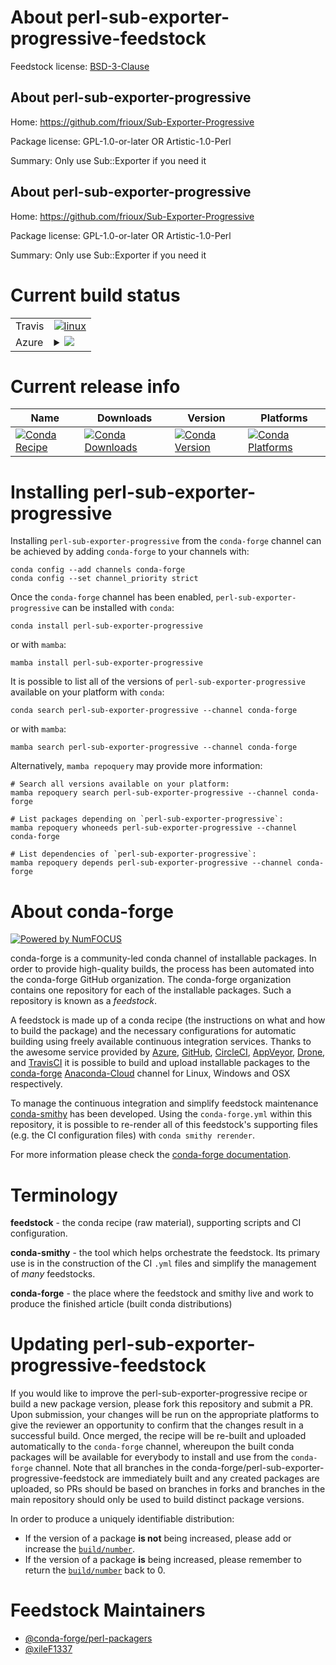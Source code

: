 About perl-sub-exporter-progressive-feedstock
=============================================

Feedstock license: [BSD-3-Clause](https://github.com/conda-forge/perl-sub-exporter-progressive-feedstock/blob/main/LICENSE.txt)


About perl-sub-exporter-progressive
-----------------------------------

Home: https://github.com/frioux/Sub-Exporter-Progressive

Package license: GPL-1.0-or-later OR Artistic-1.0-Perl

Summary: Only use Sub::Exporter if you need it

About perl-sub-exporter-progressive
-----------------------------------

Home: https://github.com/frioux/Sub-Exporter-Progressive

Package license: GPL-1.0-or-later OR Artistic-1.0-Perl

Summary: Only use Sub::Exporter if you need it

Current build status
====================


<table><tr>
    <td>Travis</td>
    <td>
      <a href="https://app.travis-ci.com/conda-forge/perl-sub-exporter-progressive-feedstock">
        <img alt="linux" src="https://img.shields.io/travis/com/conda-forge/perl-sub-exporter-progressive-feedstock/main.svg?label=Linux">
      </a>
    </td>
  </tr>
    
  <tr>
    <td>Azure</td>
    <td>
      <details>
        <summary>
          <a href="https://dev.azure.com/conda-forge/feedstock-builds/_build/latest?definitionId=18082&branchName=main">
            <img src="https://dev.azure.com/conda-forge/feedstock-builds/_apis/build/status/perl-sub-exporter-progressive-feedstock?branchName=main">
          </a>
        </summary>
        <table>
          <thead><tr><th>Variant</th><th>Status</th></tr></thead>
          <tbody><tr>
              <td>linux_64</td>
              <td>
                <a href="https://dev.azure.com/conda-forge/feedstock-builds/_build/latest?definitionId=18082&branchName=main">
                  <img src="https://dev.azure.com/conda-forge/feedstock-builds/_apis/build/status/perl-sub-exporter-progressive-feedstock?branchName=main&jobName=linux&configuration=linux%20linux_64_" alt="variant">
                </a>
              </td>
            </tr><tr>
              <td>linux_aarch64</td>
              <td>
                <a href="https://dev.azure.com/conda-forge/feedstock-builds/_build/latest?definitionId=18082&branchName=main">
                  <img src="https://dev.azure.com/conda-forge/feedstock-builds/_apis/build/status/perl-sub-exporter-progressive-feedstock?branchName=main&jobName=linux&configuration=linux%20linux_aarch64_" alt="variant">
                </a>
              </td>
            </tr><tr>
              <td>linux_ppc64le</td>
              <td>
                <a href="https://dev.azure.com/conda-forge/feedstock-builds/_build/latest?definitionId=18082&branchName=main">
                  <img src="https://dev.azure.com/conda-forge/feedstock-builds/_apis/build/status/perl-sub-exporter-progressive-feedstock?branchName=main&jobName=linux&configuration=linux%20linux_ppc64le_" alt="variant">
                </a>
              </td>
            </tr><tr>
              <td>osx_64</td>
              <td>
                <a href="https://dev.azure.com/conda-forge/feedstock-builds/_build/latest?definitionId=18082&branchName=main">
                  <img src="https://dev.azure.com/conda-forge/feedstock-builds/_apis/build/status/perl-sub-exporter-progressive-feedstock?branchName=main&jobName=osx&configuration=osx%20osx_64_" alt="variant">
                </a>
              </td>
            </tr>
          </tbody>
        </table>
      </details>
    </td>
  </tr>
</table>

Current release info
====================

| Name | Downloads | Version | Platforms |
| --- | --- | --- | --- |
| [![Conda Recipe](https://img.shields.io/badge/recipe-perl--sub--exporter--progressive-green.svg)](https://anaconda.org/conda-forge/perl-sub-exporter-progressive) | [![Conda Downloads](https://img.shields.io/conda/dn/conda-forge/perl-sub-exporter-progressive.svg)](https://anaconda.org/conda-forge/perl-sub-exporter-progressive) | [![Conda Version](https://img.shields.io/conda/vn/conda-forge/perl-sub-exporter-progressive.svg)](https://anaconda.org/conda-forge/perl-sub-exporter-progressive) | [![Conda Platforms](https://img.shields.io/conda/pn/conda-forge/perl-sub-exporter-progressive.svg)](https://anaconda.org/conda-forge/perl-sub-exporter-progressive) |

Installing perl-sub-exporter-progressive
========================================

Installing `perl-sub-exporter-progressive` from the `conda-forge` channel can be achieved by adding `conda-forge` to your channels with:

```
conda config --add channels conda-forge
conda config --set channel_priority strict
```

Once the `conda-forge` channel has been enabled, `perl-sub-exporter-progressive` can be installed with `conda`:

```
conda install perl-sub-exporter-progressive
```

or with `mamba`:

```
mamba install perl-sub-exporter-progressive
```

It is possible to list all of the versions of `perl-sub-exporter-progressive` available on your platform with `conda`:

```
conda search perl-sub-exporter-progressive --channel conda-forge
```

or with `mamba`:

```
mamba search perl-sub-exporter-progressive --channel conda-forge
```

Alternatively, `mamba repoquery` may provide more information:

```
# Search all versions available on your platform:
mamba repoquery search perl-sub-exporter-progressive --channel conda-forge

# List packages depending on `perl-sub-exporter-progressive`:
mamba repoquery whoneeds perl-sub-exporter-progressive --channel conda-forge

# List dependencies of `perl-sub-exporter-progressive`:
mamba repoquery depends perl-sub-exporter-progressive --channel conda-forge
```


About conda-forge
=================

[![Powered by
NumFOCUS](https://img.shields.io/badge/powered%20by-NumFOCUS-orange.svg?style=flat&colorA=E1523D&colorB=007D8A)](https://numfocus.org)

conda-forge is a community-led conda channel of installable packages.
In order to provide high-quality builds, the process has been automated into the
conda-forge GitHub organization. The conda-forge organization contains one repository
for each of the installable packages. Such a repository is known as a *feedstock*.

A feedstock is made up of a conda recipe (the instructions on what and how to build
the package) and the necessary configurations for automatic building using freely
available continuous integration services. Thanks to the awesome service provided by
[Azure](https://azure.microsoft.com/en-us/services/devops/), [GitHub](https://github.com/),
[CircleCI](https://circleci.com/), [AppVeyor](https://www.appveyor.com/),
[Drone](https://cloud.drone.io/welcome), and [TravisCI](https://travis-ci.com/)
it is possible to build and upload installable packages to the
[conda-forge](https://anaconda.org/conda-forge) [Anaconda-Cloud](https://anaconda.org/)
channel for Linux, Windows and OSX respectively.

To manage the continuous integration and simplify feedstock maintenance
[conda-smithy](https://github.com/conda-forge/conda-smithy) has been developed.
Using the ``conda-forge.yml`` within this repository, it is possible to re-render all of
this feedstock's supporting files (e.g. the CI configuration files) with ``conda smithy rerender``.

For more information please check the [conda-forge documentation](https://conda-forge.org/docs/).

Terminology
===========

**feedstock** - the conda recipe (raw material), supporting scripts and CI configuration.

**conda-smithy** - the tool which helps orchestrate the feedstock.
                   Its primary use is in the construction of the CI ``.yml`` files
                   and simplify the management of *many* feedstocks.

**conda-forge** - the place where the feedstock and smithy live and work to
                  produce the finished article (built conda distributions)


Updating perl-sub-exporter-progressive-feedstock
================================================

If you would like to improve the perl-sub-exporter-progressive recipe or build a new
package version, please fork this repository and submit a PR. Upon submission,
your changes will be run on the appropriate platforms to give the reviewer an
opportunity to confirm that the changes result in a successful build. Once
merged, the recipe will be re-built and uploaded automatically to the
`conda-forge` channel, whereupon the built conda packages will be available for
everybody to install and use from the `conda-forge` channel.
Note that all branches in the conda-forge/perl-sub-exporter-progressive-feedstock are
immediately built and any created packages are uploaded, so PRs should be based
on branches in forks and branches in the main repository should only be used to
build distinct package versions.

In order to produce a uniquely identifiable distribution:
 * If the version of a package **is not** being increased, please add or increase
   the [``build/number``](https://docs.conda.io/projects/conda-build/en/latest/resources/define-metadata.html#build-number-and-string).
 * If the version of a package **is** being increased, please remember to return
   the [``build/number``](https://docs.conda.io/projects/conda-build/en/latest/resources/define-metadata.html#build-number-and-string)
   back to 0.

Feedstock Maintainers
=====================

* [@conda-forge/perl-packagers](https://github.com/conda-forge/perl-packagers/)
* [@xileF1337](https://github.com/xileF1337/)

